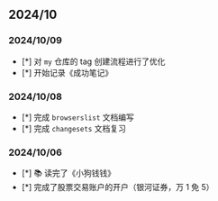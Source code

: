 ## 2024/10

### 2024/10/09

- [*] 对 `my` 仓库的 tag 创建流程进行了优化
- [*] 开始记录《成功笔记》

### 2024/10/08

- [*] 完成 `browserslist` 文档编写
- [*] 完成 `changesets` 文档复习

### 2024/10/06

- [*] 📚 读完了《小狗钱钱》 
- [*] 完成了股票交易账户的开户（银河证券，万 1 免 5）